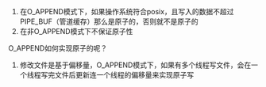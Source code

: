 1. 在O_APPEND模式下，如果操作系统符合posix，且写入的数据不超过PIPE_BUF（管道缓存）那么是原子的，否则就不是原子的
2. 在非O_APPEND模式下不保证原子性

O_APPEND如何实现原子的呢？
1. 修改文件是基于偏移量，O_APPEND模式下，如果有多个线程写文件，会在一个线程写完文件后更新连一个线程的偏移量来实现原子写
